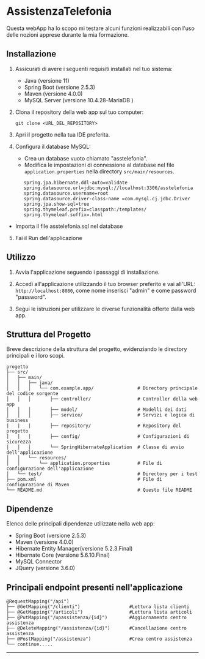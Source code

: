 # AssistenzaTelefonia

Questa webApp ha lo scopo mi testare alcuni funzioni realizzabili con l'uso delle nozioni apprese durante la mia formazione.

## Installazione

1. Assicurati di avere i seguenti requisiti installati nel tuo sistema:
    - Java (versione 11)
    - Spring Boot (versione 2.5.3)
    - Maven (versione 4.0.0)
    - MySQL Server (versione 10.4.28-MariaDB )

2. Clona il repository della web app sul tuo computer:
   ```
   git clone <URL_DEL_REPOSITORY>
   ```

3. Apri il progetto nella tua IDE preferita.

4. Configura il database MySQL:
    - Crea un database vuoto chiamato "asstelefonia".
    - Modifica le impostazioni di connessione al database nel file `application.properties` nella directory `src/main/resources`.
   ```
      spring.jpa.hibernate.ddl-auto=validate
      spring.datasource.url=jdbc:mysql://localhost:3306/asstelefonia
      spring.datasource.username=root
      spring.datasource.driver-class-name =com.mysql.cj.jdbc.Driver
      spring.jpa.show-sql=true
      spring.thymeleaf.prefix=classpath:/templates/
      spring.thymeleaf.suffix=.html
   ```
- Importa il file asstelefonia.sql nel database

5. Fai il Run dell'applicazione

## Utilizzo

1. Avvia l'applicazione seguendo i passaggi di installazione.

2. Accedi all'applicazione utilizzando il tuo browser preferito e vai all'URL: `http://localhost:8080`, come nome inserisci "admin" e come password "password".

3. Segui le istruzioni per utilizzare le diverse funzionalità offerte dalla web app.

## Struttura del Progetto

Breve descrizione della struttura del progetto, evidenziando le directory principali e i loro scopi.

```
progetto
├── src/
│   ├── main/
│   │   ├── java/
│   │   │   └── com.example.app/                # Directory principale del codice sorgente
│   │   │       ├── controller/                 # Controller della web app
│   │   │       ├── model/                      # Modelli dei dati
│   │   │       ├── service/                    # Servizi e logica di business
|   |   |       ├── repository/                 # Repository del progetto
|   |   |       ├── config/                     # Configurazioni di sicurezza
│   │   │       └── SpringHibernateApplication  # Classe di avvio dell'applicazione
│   │   └── resources/
│   │       └── application.properties          # File di configurazione dell'applicazione
│   └── test/                                   # Directory per i test
├── pom.xml                                     # File di configurazione di Maven
└── README.md                                   # Questo file README
```

## Dipendenze

Elenco delle principali dipendenze utilizzate nella web app:

- Spring Boot (versione 2.5.3)
- Maven (versione 4.0.0)
- Hibernate Entity Manager(versione 5.2.3.Final)
- Hibernate Core (versione 5.6.10.Final)
- MySQL Connector
- JQuery (versione 3.6.0)

## Principali endpoint presenti nell'applicazione

```
@RequestMapping("/api")
├── @GetMapping("/clienti")                  #Lettura lista clienti
├── @GetMapping("/articoli")                 #Lettura lista articoli
├── @PutMapping("/upassistenza/{id}")        #Aggiornamento centro assistenza
├── @DeleteMapping("/assistenza/{id}")       #Cancellazione centro assistenza 
├── @PostMapping("/assistenza")              #Crea centro assistenza                         
└── continue.....   
```

---